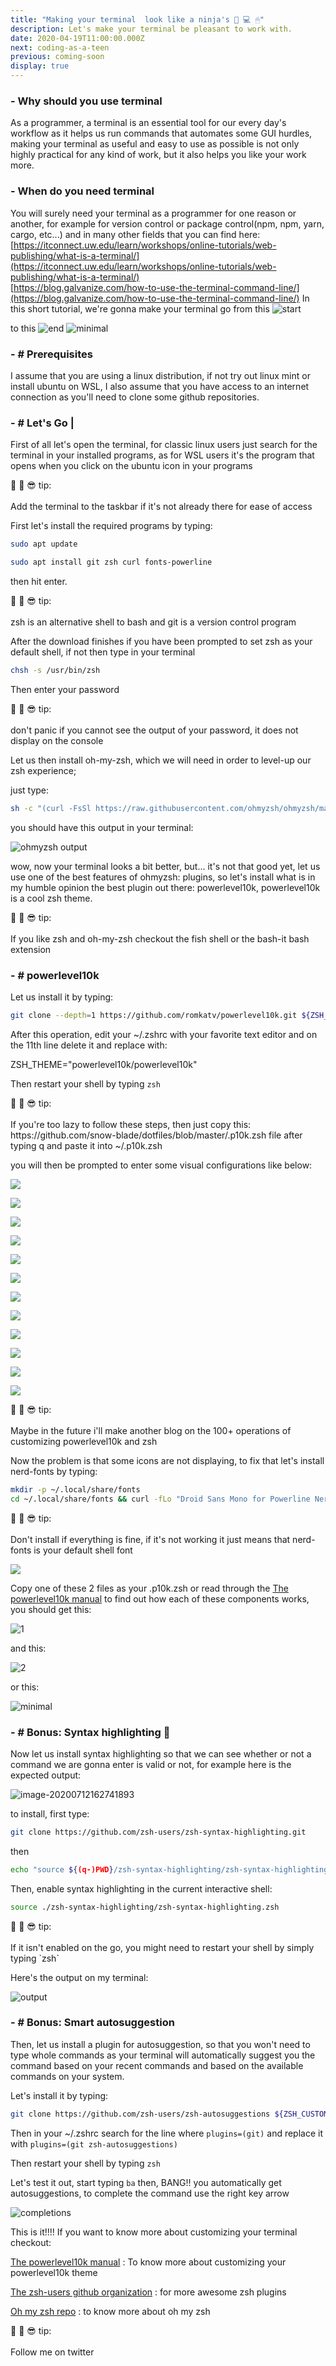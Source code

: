 ```yaml
---
title: "Making your terminal  look like a ninja's 🚀 💻 🖱"
description: Let's make your terminal be pleasant to work with.
date: 2020-04-19T11:00:00.000Z
next: coding-as-a-teen
previous: coming-soon
display: true
--- 
```


### -  Why should you use  terminal

As a programmer, a terminal is an essential tool for our every day's workflow as it helps us run commands that automates some GUI hurdles, making your terminal as useful and easy to use as possible is not only highly practical for any kind of work, but it also helps you like your work more.

### -  When do you need  terminal

You will surely need your terminal as a programmer for one reason or another, for example for version control or package control(npm, npm, yarn, cargo, etc...) and in many other fields that you can find here: 
[https://itconnect.uw.edu/learn/workshops/online-tutorials/web-publishing/what-is-a-terminal/](https://itconnect.uw.edu/learn/workshops/online-tutorials/web-publishing/what-is-a-terminal/)<br />
[https://blog.galvanize.com/how-to-use-the-terminal-command-line/](https://blog.galvanize.com/how-to-use-the-terminal-command-line/)
In this short tutorial, we're gonna make your terminal go from this
![start](start.png)

to this
![end](term-cool-1.png)
![minimal](term-minimal-ex.png)

### - \# Prerequisites

I assume that you are using a linux distribution, if not try out linux mint or install ubuntu on WSL, I also assume that you have access to an internet connection as you'll need to clone some github repositories.

### -  \# Let's Go |

First of all let's open the terminal, for classic linux users just search for the terminal in your installed programs, as for WSL users it's the program that opens when you click on the ubuntu icon in your programs

 <p class='tip'>  📓 📝 😎  tip: <br />  <br />Add the terminal  to the taskbar if it's not already there for ease of access  <p>

First let's install the required programs by typing:

```bash
sudo apt update
```



```bash
sudo apt install git zsh curl fonts-powerline
```

then hit enter.

 <p class='tip'>  📓 📝 😎 ​tip: <br />  <br /> zsh is an alternative shell to bash and git is a version control program  <p>


After the download finishes if you have been prompted to set zsh as your default shell, if not then type in your terminal 

```bash
chsh -s /usr/bin/zsh
```

Then enter your password

 <p class='tip'>  📓 📝 😎  tip: <br />  <br /> don't panic if you cannot see the output of your password, it does not display on the console  <p>


Let us then install oh-my-zsh, which we will need in order to level-up our zsh experience; 

just type:

```bash
sh -c "(curl -FsSl https://raw.githubusercontent.com/ohmyzsh/ohmyzsh/master/tools/install.sh)"
```

you should have this output in your terminal:

![ohmyzsh output](install.png)

wow, now your terminal looks a bit better, but... it's not that good yet, let us use one of the best features of ohmyzsh: plugins, so let's install what is in my humble opinion the best plugin out there: powerlevel10k, powerlevel10k is a cool zsh theme.
 <p class='tip'>  📓 📝 😎  tip: <br />  <br />If you like zsh and oh-my-zsh checkout the fish shell or the bash-it bash extension  <p>

### -  \# powerlevel10k

Let us install it  by typing:

```bash
git clone --depth=1 https://github.com/romkatv/powerlevel10k.git ${ZSH_CUSTOM:-$HOME/.oh-my-zsh/custom}/themes/powerlevel10k
```

After this operation, edit your ~/.zshrc with your favorite text editor and on the 11th line delete it and replace with:


ZSH_THEME="powerlevel10k/powerlevel10k"

Then restart your shell by typing `zsh`

 <p class='tip'>  📓 📝 😎  tip: <br />  <br /> If you're too lazy to follow these steps, then just copy this: https://github.com/snow-blade/dotfiles/blob/master/.p10k.zsh  file after typing q and paste it into ~/.p10k.zsh  <p>

you will then be prompted to enter some visual configurations like below:

![](choice1.png)

![](choice2.png)

![](choice3.png)

![](choice4.png)

![](choice4-5.png)

![](choice5.png)

![](choice6.png)



![](choice7.png)



![](choice8.png)

![](choice11.png)

![](choice12.png)

![](choice13.png)
 <p class='tip'>  📓 📝 😎  tip: <br />  <br />Maybe in the future i'll make another blog on the 100+ operations of customizing powerlevel10k and zsh  </p>

Now the problem is that some icons are not displaying, to fix that let's install nerd-fonts by typing:

```bash
mkdir -p ~/.local/share/fonts
cd ~/.local/share/fonts && curl -fLo "Droid Sans Mono for Powerline Nerd Font Complete.otf" https://github.com/ryanoasis/nerd-fonts/raw/master/patched-fonts/DroidSansMono/complete/Droid%20Sans%20Mono%20Nerd%20Font%20Complete.otf
```
 <p class='tip'>  📓 📝 😎  tip: <br />  <br /> Don't install if everything is fine, if it's not working it just means that nerd-fonts is your default shell font <p>



![](choice14.png)



Copy one of these 2 files as your .p10k.zsh or read through the [The powerlevel10k manual](https://github.com/romkatv/powerlevel10k/blob/master/README.md) to find out how each of these components works, you should get this:

![1](term-cool-1.png)

and this: 

![2](term-cool-2.png)



or this:

![minimal](term-minimal-ex.png)

### - \# Bonus: Syntax highlighting 🤠

Now let us install syntax highlighting so that we can see whether or not a command we are gonna enter is valid or not, for example here is the expected output:

![image-20200712162741893](image-20200712162741893.png)

to install, first type:

```bash
git clone https://github.com/zsh-users/zsh-syntax-highlighting.git
```

then 

```bash
echo "source ${(q-)PWD}/zsh-syntax-highlighting/zsh-syntax-highlighting.zsh" >> ${ZDOTDIR:-$HOME}/.zshrc
```

Then, enable syntax highlighting in the current interactive shell:

```bash
source ./zsh-syntax-highlighting/zsh-syntax-highlighting.zsh
```
 <p class='tip'>  📓 📝 😎  tip: <br />  <br />If it isn't enabled on the go, you might need to restart your shell by simply typing `zsh`  <p>

Here's the output on my terminal:

![output](syntax-display.png)

### - \# Bonus: Smart autosuggestion

Then, let us install a plugin for autosuggestion, so that you won't need to type whole commands as your terminal will automatically suggest you the command based on your recent commands and based on the available commands on your system.

Let's install it by typing:

```bash
git clone https://github.com/zsh-users/zsh-autosuggestions ${ZSH_CUSTOM:-~/.oh-my-zsh/custom}/plugins/zsh-autosuggestions
```

Then in your ~/.zshrc search for the line where `plugins=(git)` and replace it with `plugins=(git zsh-autosuggestions)`

Then restart your shell by typing `zsh`

Let's test it out, start typing `ba` then, BANG!! you automatically get autosuggestions, to complete the command use the right key arrow

![completions](autosugg-ex.png)

This is it!!!! If you want to know more about customizing your terminal checkout:

 
[The powerlevel10k manual](https://github.com/romkatv/powerlevel10k/blob/master/README.md) : To know more about customizing your powerlevel10k theme

[The zsh-users github organization](https://github.com/zsh-users/) : for more awesome zsh plugins

[Oh my zsh repo](https://github.com/ohmyzsh/ohmyzsh) : to know more about oh my zsh

<p class='tip'>  📓 📝 😎  tip: <br />  <br />Follow me on twitter  <p>




